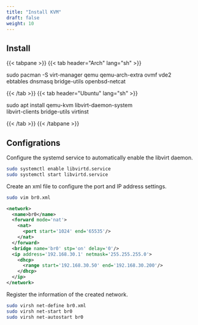 ```yaml
---
title: "Install KVM"
draft: false
weight: 10
---
```

## Install

{{< tabpane >}}
{{< tab header="Arch" lang="sh" >}}

sudo pacman -S virt-manager qemu qemu-arch-extra ovmf vde2 \
               ebtables dnsmasq bridge-utils openbsd-netcat

{{< /tab >}}
{{< tab header="Ubuntu" lang="sh" >}}

sudo apt install qemu-kvm libvirt-daemon-system \
                  libvirt-clients bridge-utils virtinst

{{< /tab >}}
{{< /tabpane >}}

## Configrations

Configure the systemd service to automatically enable the libvirt daemon.

```sh
sudo systemctl enable libvirtd.service
sudo systemctl start libvirtd.service
```

Create an xml file to configure the port and IP address settings.

```sh
sudo vim br0.xml
```

```xml
<network>
  <name>br0</name>
  <forward mode='nat'>
    <nat>
      <port start='1024' end='65535'/>
    </nat>
  </forward>
  <bridge name='br0' stp='on' delay='0'/>
  <ip address='192.168.30.1' netmask='255.255.255.0'>
    <dhcp>
      <range start='192.168.30.50' end='192.168.30.200'/>
    </dhcp>
  </ip>
</network>
```

Register the information of the created network.

```sh
sudo virsh net-define br0.xml
sudo virsh net-start br0
sudo virsh net-autostart br0
```
